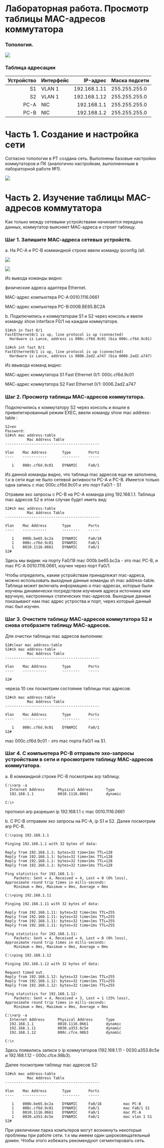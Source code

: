 # Лабораторная работа. Просмотр таблицы MAC-адресов коммутатора 

### Топология.
![](2.png)

### Таблица адресации
| Устройство | Интерфейс    | IP-адрес           | Маска подсети |
|-----------:|:-------------|-------------------:|:--------------|
| S1         | VLAN 1       | 192.168.1.11       | 255.255.255.0 | 
| S2         | VLAN 1       | 192.168.1.12       | 255.255.255.0 | 
| PC-A       | NIC          | 192.168.1.1        | 255.255.255.0 | 
| PC-B       | NIC          | 192.168.1.2        | 255.255.255.0 | 


# Часть 1. Создание и настройка сети
Согласно топологии в PТ создана сеть. Выполнены базовые настройки коммутаторов и ПК (аналогично настройкам, выполненнным в лабораторной работе №1).

![](2_11.png)

# Часть 2. Изучение таблицы МАС-адресов коммутатора
Как только между сетевыми устройствами начинается передача данных, коммутатор выясняет МАС-адреса и строит таблицу.
### Шаг 1. Запишите МАС-адреса сетевых устройств.

a. На PC-A и PC-B коммандной строке ввели команду ipconfig /all.

![](pc-a.png)

![](pc-b.png)

Из вывода команды видно: 

физические адреса адаптера Ethernet.

MAC-адрес компьютера PC-A:0010.1116.0661

MAC-адрес компьютера PC-B:000B.BE65.BC2A

b.	Подключились к коммутаторам S1 и S2 через консоль и ввели команду show interface F0/1 на каждом коммутаторе.

```
S1#sh in fast 0/1
FastEthernet0/1 is up, line protocol is up (connected)
  Hardware is Lance, address is 000c.cf6d.9c01 (bia 000c.cf6d.9c01)
```

```
S2#sh int fast 0/1
FastEthernet0/1 is up, line protocol is up (connected)
  Hardware is Lance, address is 0006.2ad2.a747 (bia 0006.2ad2.a747)
```
Из ввывода команд видно: 

МАС-адрес коммутатора S1 Fast Ethernet 0/1: 000c.cf6d.9c01

МАС-адрес коммутатора S2 Fast Ethernet 0/1: 0006.2ad2.a747

### Шаг 2. Просмотр таблицы МАС-адресов коммутатора.
Подключились к коммутатору S2 через консоль и вошли в привилегированный режим EXEC, ввели команду show mac address-table :

```
S2>en
Password: 
S2#sh mac address-table 
          Mac Address Table
-------------------------------------------

Vlan    Mac Address       Type        Ports
----    -----------       --------    -----

   1    000c.cf6d.9c01    DYNAMIC     Fa0/1
```

Из данной команды видно, что таблица mac адресов еще не заполнена, т.к в сети еще не было сетевой активности PC-A и PC-B. Имеется только одна запись с mac 000c.cf6d.9c01 и это порт Fa0/1 - S1

Отравим эхо запросы с PC-B на PC-A команда ping 192.168.1.1. Таблица mac адресов S2 в этом случае будет иметь вид:

```
S2#sh mac address-table 
          Mac Address Table
-------------------------------------------

Vlan    Mac Address       Type        Ports
----    -----------       --------    -----

   1    000b.be65.bc2a    DYNAMIC     Fa0/18
   1    000c.cf6d.9c01    DYNAMIC     Fa0/1
   1    0010.1116.0661    DYNAMIC     Fa0/1
S2#
```

Здесь мы видим: на порту Fa0/18 mac 000b.be65.bc2a - это mac PC-B, и mac PC-A 0010.1116.0661, изучен через порт Fa0/1.

Чтобы определить, каким устройствам принадлежат mac-адреса, можно использовать выходные данные команды sh mac address-table. Таблица может включать информацию о mac-адресах, которые были изучены динамически посредством изучения адреса источника или вручную, настроенных статических mac-адресов. Выходные данные показывают нам mac адрес устроства и порт, через который данный mac был изучен.

### Шаг 3. Очистите таблицу МАС-адресов коммутатора S2 и снова отобразите таблицу МАС-адресов.

Для очистки таблицы mac адресов выполним:

```
S2#clear mac address-table 
S2#sh mac address-table 
          Mac Address Table
-------------------------------------------

Vlan    Mac Address       Type        Ports
----    -----------       --------    -----

S2#
```

череза 10 сек посмотрим состояние таблицы mac адресов:

```
S2#sh mac address-table 
          Mac Address Table
-------------------------------------------

Vlan    Mac Address       Type        Ports
----    -----------       --------    -----

   1    000c.cf6d.9c01    DYNAMIC     Fa0/1
S2#
```

mac 000c.cf6d.9c01 - это mac порта Fa0/1 на S1. 

### Шаг 4. С компьютера PC-B отправьте эхо-запросы устройствам в сети и просмотрите таблицу МАС-адресов коммутатора.

a. В коммандной строке PC-B посмотрим arp таблицу.
```
C:\>arp -a
  Internet Address      Physical Address      Type
  192.168.1.1           0010.1116.0661        dynamic

C:\>
```
протокол arp разрешил ip 192.168.1.1 с mac 0010.1116.0661 

b. C PC-B отправим эхо запросы на PC-A, ip S1 и S2. Далее посмотрим arp PC-B.

```
C:\>ping 192.168.1.1

Pinging 192.168.1.1 with 32 bytes of data:

Reply from 192.168.1.1: bytes=32 time<1ms TTL=128
Reply from 192.168.1.1: bytes=32 time<1ms TTL=128
Reply from 192.168.1.1: bytes=32 time<1ms TTL=128
Reply from 192.168.1.1: bytes=32 time<1ms TTL=128

Ping statistics for 192.168.1.1:
    Packets: Sent = 4, Received = 4, Lost = 0 (0% loss),
Approximate round trip times in milli-seconds:
    Minimum = 0ms, Maximum = 0ms, Average = 0ms

C:\>ping 192.168.1.11

Pinging 192.168.1.11 with 32 bytes of data:

Reply from 192.168.1.11: bytes=32 time<1ms TTL=255
Reply from 192.168.1.11: bytes=32 time<1ms TTL=255
Reply from 192.168.1.11: bytes=32 time<1ms TTL=255
Reply from 192.168.1.11: bytes=32 time<1ms TTL=255

Ping statistics for 192.168.1.11:
    Packets: Sent = 4, Received = 4, Lost = 0 (0% loss),
Approximate round trip times in milli-seconds:
    Minimum = 0ms, Maximum = 0ms, Average = 0ms

C:\>ping 192.168.1.12

Pinging 192.168.1.12 with 32 bytes of data:

Request timed out.
Reply from 192.168.1.12: bytes=32 time<1ms TTL=255
Reply from 192.168.1.12: bytes=32 time<1ms TTL=255
Reply from 192.168.1.12: bytes=32 time<1ms TTL=255

Ping statistics for 192.168.1.12:
    Packets: Sent = 4, Received = 3, Lost = 1 (25% loss),
Approximate round trip times in milli-seconds:
    Minimum = 0ms, Maximum = 0ms, Average = 0ms

C:\>arp -a
  Internet Address      Physical Address      Type
  192.168.1.1           0010.1116.0661        dynamic
  192.168.1.11          0030.a353.8c5e        dynamic
  192.168.1.12          000c.cfce.98b3        dynamic

C:\>
```

Здесь появились записи о ip коммутаторов (192.168.1.11 - 0030.a353.8c5e и 192.168.1.12 - 000c.cfce.98b3).

Далее посмотрим таблицу mac адресов S2:

```
S2#sh mac address-table 
          Mac Address Table
-------------------------------------------

Vlan    Mac Address       Type        Ports
----    -----------       --------    -----

   1    000b.be65.bc2a    DYNAMIC     Fa0/18          mac PC-B
   1    000c.cf6d.9c01    DYNAMIC     Fa0/1           mac Fa0/1 S1
   1    0010.1116.0661    DYNAMIC     Fa0/1           mac PC-A
   1    0030.a353.8c5e    DYNAMIC     Fa0/1           mac vlan 1 S1
S2#
```

При увеличении парка компьтеров могут возникнуть некоторые проблемы при работе сети. т.к мы имеем один широковещательный домен. Чтобы этого избежать рекомендуют сегментировать сеть.
